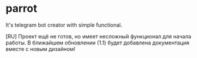 # parrot
It's telegram bot creator with simple functional.

[RU]
Проект ещё не готов, но имеет несложный функционал для начала работы. В ближайшем обновлении (1.1) будет добавлена документация вместе с новым дизайном!
